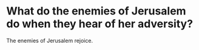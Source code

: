 # What do the enemies of Jerusalem do when they hear of her adversity?

The enemies of Jerusalem rejoice.
